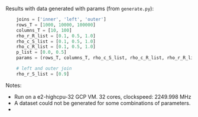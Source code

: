 Results with data generated with params (from `generate.py`):

```python
    joins = ['inner', 'left', 'outer']
    rows_T = [1000, 10000, 100000]
    columns_T = [10, 100]
    rho_r_R_list = [0.1, 0.5, 1.0]
    rho_c_S_list = [0.1, 0.5, 1.0]
    rho_c_R_list = [0.1, 0.5, 1.0]
    p_list = [0.0, 0.5]
    params = (rows_T, columns_T, rho_c_S_list, rho_c_R_list, rho_r_R_list, p_list)

    # left and outer join
    rho_r_S_list = [0.9]
```

Notes:
 - Run on a e2-highcpu-32 GCP VM. 32 cores, clockspeed: 2249.998 MHz
 - A dataset could not be generated for some combinations of parameters.
 - 
